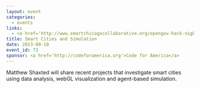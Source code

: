 ```yaml
---
layout: event
categories: 
  - events
links:
  - <a href='http://www.smartchicagocollaborative.org/opengov-hack-night-smarter-cities-using-data-visualization/'>OpenGov Hack Night&#58; Smarter Cities using Data Visualization - Smart Chicago</a>
title: Smart Cities and Simulation
date: 2013-09-10
event_id: 73
sponsor: <a href='http://codeforamerica.org'>Code for America</a>
---
```


<p>Matthew Shaxted will share recent projects that investigate smart cities using data analysis, webGL visualization and agent-based simulation.</p>
